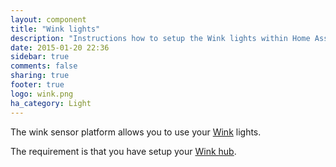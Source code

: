 ```yaml
---
layout: component
title: "Wink lights"
description: "Instructions how to setup the Wink lights within Home Assistant."
date: 2015-01-20 22:36
sidebar: true
comments: false
sharing: true
footer: true
logo: wink.png
ha_category: Light
---
```



The wink sensor platform allows you to use your [Wink](http://www.wink.com/) lights.

The requirement is that you have setup your [Wink hub](/components/light.wink.html).
